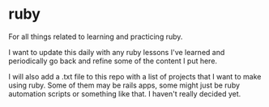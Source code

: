 # ruby
For all things related to learning and practicing ruby.

I want to update this daily with any ruby lessons I've learned and periodically go back and refine some of the content I put here. 

I will also add a .txt file to this repo with a list of projects that I want to make using ruby. Some of them may be rails apps, some might just be ruby automation scripts or something like that. I haven't really decided yet.




